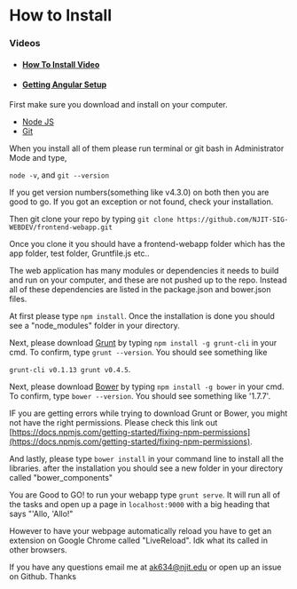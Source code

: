 # How to Install

### Videos
* #### [How To Install Video](https://www.youtube.com/watch?v=UZULI_yxCkY)
* #### [Getting Angular Setup](https://youtu.be/tHWHcszpil0)


First make sure you download and install on your computer.
* [Node JS](https://nodejs.org/en/)
* [Git](https://git-scm.com/)

When you install all of them please run terminal or git bash in Administrator Mode and type,

`node -v`, and
`git --version`

If you get version numbers(something like v4.3.0) on both then you are good to go. If you got an exception or not found, check your installation.


Then git clone your repo by typing `git clone https://github.com/NJIT-SIG-WEBDEV/frontend-webapp.git`

Once you clone it you should have a frontend-webapp folder which has the app folder, test folder, Gruntfile.js etc..

The web application has many modules or dependencies it needs to build and run on your computer, and these are not pushed up to the repo. Instead all of these dependencies are listed in the package.json and bower.json files.

At first please type `npm install`. Once the installation is done you should see a "node_modules" folder in your directory.

Next, please download [Grunt](http://gruntjs.com/getting-started) by typing `npm install -g grunt-cli` in your cmd.
To confirm, type `grunt --version`. You should see something like

`grunt-cli v0.1.13 grunt v0.4.5`.

Next, please download [Bower](http://bower.io/) by typing `npm install -g bower` in your cmd.
To confirm, type `bower --version`. You should see something like '1.7.7'.

IF you are getting errors while trying to download Grunt or Bower, you might not have the right permissions. Please check this link out [https://docs.npmjs.com/getting-started/fixing-npm-permissions](https://docs.npmjs.com/getting-started/fixing-npm-permissions).

And lastly, please type `bower install` in your command line to install all the libraries. after the installation you should see a new folder in your directory called "bower_components"

You are Good to GO! to run your webapp type `grunt serve`. It will run all of the tasks and open up a page in `localhost:9000` with a big heading that says "'Allo, 'Allo!"

However to have your webpage automatically reload you have to get an extension on Google Chrome called "LiveReload". Idk what its called in other browsers.


If you have any questions email me at ak634@njit.edu or open up an issue on Github. Thanks
